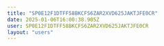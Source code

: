 ```yaml
---
title: "SP0E12F1DTFF58BKCFS6ZAR2XVD625JAKTJFE0CR"
date: 2025-01-06T16:00:38.905Z
user: SP0E12F1DTFF58BKCFS6ZAR2XVD625JAKTJFE0CR
layout: "users"
---
```

    